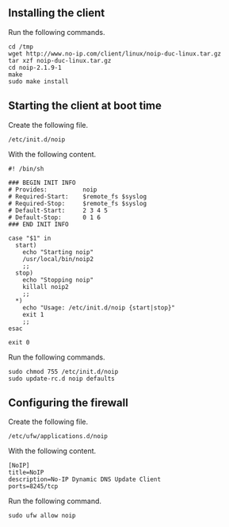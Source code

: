 Installing the client
---------------------
Run the following commands.

    cd /tmp
    wget http://www.no-ip.com/client/linux/noip-duc-linux.tar.gz
    tar xzf noip-duc-linux.tar.gz
    cd noip-2.1.9-1
    make
    sudo make install

Starting the client at boot time
--------------------------------
Create the following file.

    /etc/init.d/noip

With the following content.

    #! /bin/sh

    ### BEGIN INIT INFO
    # Provides:          noip
    # Required-Start:    $remote_fs $syslog
    # Required-Stop:     $remote_fs $syslog
    # Default-Start:     2 3 4 5
    # Default-Stop:      0 1 6
    ### END INIT INFO

    case "$1" in
      start)
        echo "Starting noip"
        /usr/local/bin/noip2
        ;;
      stop)
        echo "Stopping noip"
        killall noip2
        ;;
      *)
        echo "Usage: /etc/init.d/noip {start|stop}"
        exit 1
        ;;
    esac

    exit 0

Run the following commands.

    sudo chmod 755 /etc/init.d/noip
    sudo update-rc.d noip defaults

Configuring the firewall
------------------------
Create the following file.

    /etc/ufw/applications.d/noip

With the following content.

    [NoIP]
    title=NoIP
    description=No-IP Dynamic DNS Update Client
    ports=8245/tcp

Run the following command.

    sudo ufw allow noip
